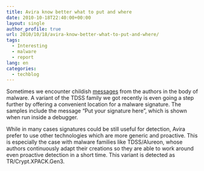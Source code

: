 ```yaml
---
title: Avira know better what to put and where
date: 2010-10-18T22:40:00+00:00
layout: single
author_profile: true
url: 2010/10/18/avira-know-better-what-to-put-and-where/
tags:
  - Interesting
  - malware
  - report
lang: en
categories: 
  - techblog
---
```

Sometimes we encounter childish [messages](/2010/10/02/messages-from-malware-authors-in-malware/) from the authors in the body of malware. A variant of the TDSS family we got recently is even going a step further by offering a convenient location for a malware signature. The samples include the message “Put your signature here”, which is shown when run inside a debugger.

[](http://lh6.ggpht.com/_vaUVXcmC3OI/TLzFxckQDJI/AAAAAAAACt4/QjnASLqGS30/s1600-h/disass_screenshot%5B4%5D.png)

While in many cases signatures could be still useful for detection, Avira prefer to use other technologies which are more generic and proactive. This is especially the case with malware families like TDSS/Alureon, whose authors continuously adapt their creations so they are able to work around even proactive detection in a short time. This variant is detected as TR/Crypt.XPACK.Gen3.
